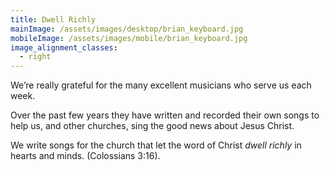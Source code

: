 ```yaml
---
title: Dwell Richly
mainImage: /assets/images/desktop/brian_keyboard.jpg
mobileImage: /assets/images/mobile/brian_keyboard.jpg
image_alignment_classes:
  - right
---
```

We’re really grateful for the many excellent musicians who serve us each week.

Over the past few years they have written and recorded their own songs to help us, and other churches, sing the good news about Jesus Christ.

We write songs for the church that let the word of Christ *dwell richly* in hearts and minds. (Colossians 3:16).
